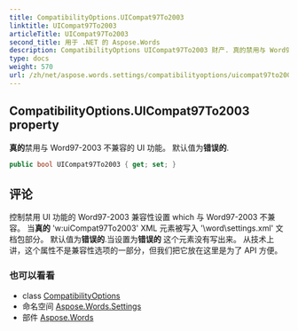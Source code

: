 ```yaml
---
title: CompatibilityOptions.UICompat97To2003
linktitle: UICompat97To2003
articleTitle: UICompat97To2003
second_title: 用于 .NET 的 Aspose.Words
description: CompatibilityOptions UICompat97To2003 财产. 真的禁用与 Word972003 不兼容的 UI 功能 默认值为错误的 在 C#.
type: docs
weight: 570
url: /zh/net/aspose.words.settings/compatibilityoptions/uicompat97to2003/
---
```

## CompatibilityOptions.UICompat97To2003 property

**真的**禁用与 Word97-2003 不兼容的 UI 功能。 默认值为**错误的**.

```csharp
public bool UICompat97To2003 { get; set; }
```

## 评论

控制禁用 UI 功能的 Word97-2003 兼容性设置 which 与 Word97-2003 不兼容。 当**真的** 'w:uiCompat97To2003' XML 元素被写入 '\word\settings.xml' 文档包部分。 默认值为**错误的**.当设置为**错误的** 这个元素没有写出来。 从技术上讲，这个属性不是兼容性选项的一部分，但我们把它放在这里是为了 API 方便。

### 也可以看看

* class [CompatibilityOptions](../)
* 命名空间 [Aspose.Words.Settings](../../../aspose.words.settings/)
* 部件 [Aspose.Words](../../../)
